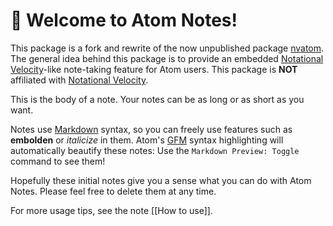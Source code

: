 # 🌈 Welcome to Atom Notes!

This package is a fork and rewrite of the now unpublished package
[nvatom][nvatom]. The general idea behind this package is to provide an
embedded [Notational Velocity][nv]-like note-taking feature for Atom
users. This package is **NOT** affiliated with [Notational Velocity][nv].

This is the body of a note. Your notes can be as long or as short as you
want.

Notes use [Markdown][md] syntax, so you can freely use features such as
**embolden** or *italicize* in them. Atom's [GFM][gfm] syntax
highlighting will automatically beautify these notes: Use the
`Markdown Preview: Toggle` command to see them!

Hopefully these initial notes give you a sense what you can do with Atom
Notes. Please feel free to delete them at any time.

For more usage tips, see the note [[How to use]].

[nvatom]: https://github.com/seongjaelee/nvatom
[nv]: http://notational.net/
[md]: http://daringfireball.net/projects/markdown/
[gfm]: https://help.github.com/articles/github-flavored-markdown/
